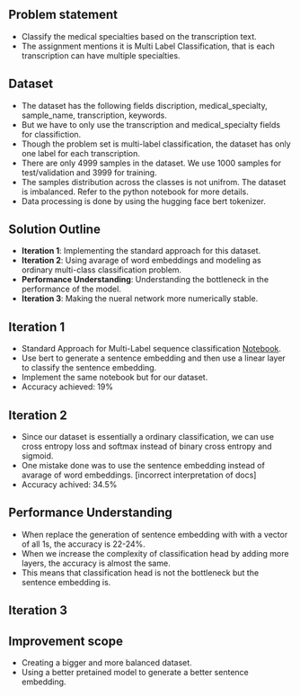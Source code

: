 ## Problem statement
- Classify the medical specialties based on the transcription text.  
- The assignment mentions it is Multi Label Classification, that is each transcription can have multiple specialties.   

## Dataset
- The dataset has the following fields discription, medical_specialty, sample_name, transcription, keywords.    
- But we have to only use the transcription and medical_specialty fields for classifiction.   
- Though the problem set is multi-label classification, the dataset has only one label for each transcription.
- There are only 4999 samples in the dataset. We use 1000 samples for test/validation and 3999 for training.
- The samples distribution across the classes is not unifrom. The dataset is imbalanced. Refer to the python notebook for more details.
- Data processing is done by using the hugging face bert tokenizer.


## Solution Outline
- **Iteration 1**: Implementing the standard approach for this dataset.
- **Iteration 2**: Using avarage of word embeddings and modeling as ordinary multi-class classification problem.
- **Performance Understanding**: Understanding the bottleneck in the performance of the model.
- **Iteration 3**: Making the nueral network more numerically stable.


## Iteration 1
- Standard Approach for Multi-Label sequence classification [Notebook](https://colab.research.google.com/github/abhimishra91/transformers-tutorials/blob/master/transformers_multi_label_classification.ipynb#scrollTo=n5vcDWvgK6o8).
- Use bert to generate a sentence embedding and then use a linear layer to classify the sentence embedding.
- Implement the same notebook but for our dataset.
- Accuracy achieved: 19%

## Iteration 2
- Since our dataset is essentially a ordinary classification, we can use cross entropy loss and softmax instead of binary cross entropy and sigmoid.
- One mistake done was to use the sentence embedding instead of avarage of word embeddings. [incorrect interpretation of docs] 
- Accuracy achived: 34.5%


## Performance Understanding
- When replace the generation of sentence embedding with with a vector of all 1s, the accuracy is 22-24%.
- When we increase the complexity of classification head by adding more layers, the accuracy is almost the same.
- This means that classification head is not the bottleneck but the sentence embedding is.



## Iteration 3


## Improvement scope
- Creating a bigger and more balanced dataset.
- Using a better pretained model to generate a better sentence embedding.